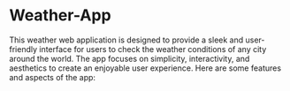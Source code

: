# Weather-App
This weather web application is designed to provide a sleek and user-friendly interface for users to check the weather conditions of any city around the world. The app focuses on simplicity, interactivity, and aesthetics to create an enjoyable user experience. Here are some features and aspects of the app:
